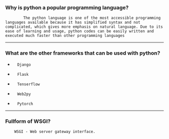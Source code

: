 ### Why is python a popular programming language?
            The python language is one of the most accessible programming languages available because it has simplified syntax and not complicated, which gives more emphasis on natural language. Due to its ease of learning and usage, python codes can be easily written and executed much faster than other programming languages


------------



### What are the other frameworks that can be used with python?
-       Django
- 		Flask
- 		Tenserflow
- 		Web2py
- 		Pytorch

------------


### Fullform of WSGI?
        WSGI - Web server gateway interface.
